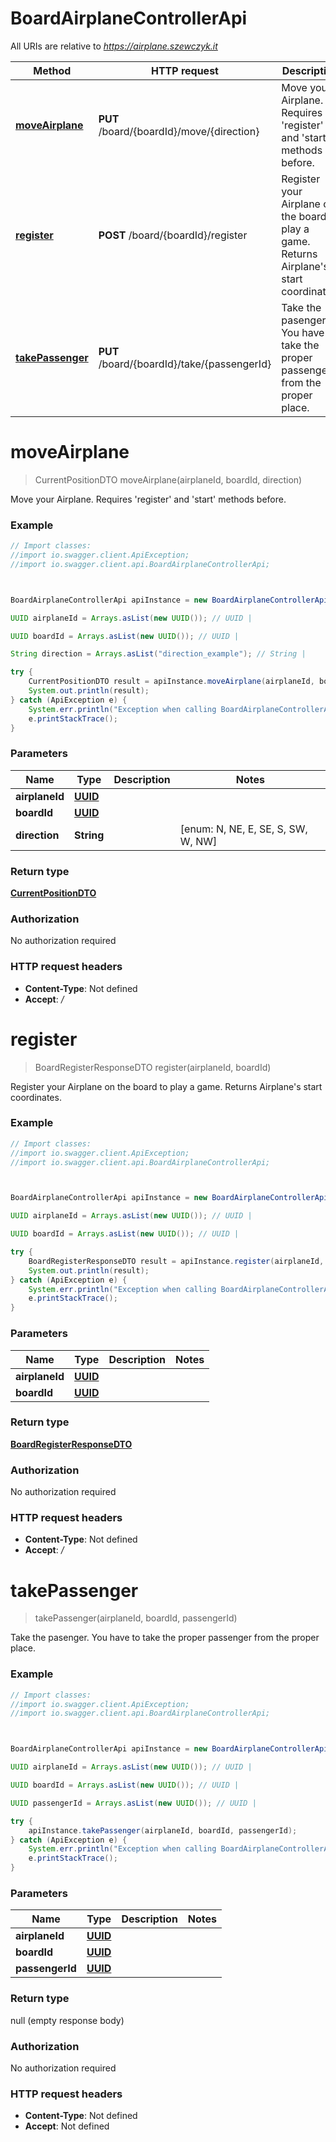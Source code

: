 # BoardAirplaneControllerApi

All URIs are relative to *https://airplane.szewczyk.it*

Method | HTTP request | Description
------------- | ------------- | -------------
[**moveAirplane**](BoardAirplaneControllerApi.md#moveAirplane) | **PUT** /board/{boardId}/move/{direction} | Move your Airplane. Requires &#x27;register&#x27; and &#x27;start&#x27; methods before.
[**register**](BoardAirplaneControllerApi.md#register) | **POST** /board/{boardId}/register | Register your Airplane on the board to play a game. Returns Airplane&#x27;s start coordinates.
[**takePassenger**](BoardAirplaneControllerApi.md#takePassenger) | **PUT** /board/{boardId}/take/{passengerId} | Take the pasenger. You have to take the proper passenger from the proper place.




<a name="moveAirplane"></a>
# **moveAirplane**
> CurrentPositionDTO moveAirplane(airplaneId, boardId, direction)

Move your Airplane. Requires &#x27;register&#x27; and &#x27;start&#x27; methods before.

### Example
```java
// Import classes:
//import io.swagger.client.ApiException;
//import io.swagger.client.api.BoardAirplaneControllerApi;



BoardAirplaneControllerApi apiInstance = new BoardAirplaneControllerApi();

UUID airplaneId = Arrays.asList(new UUID()); // UUID | 

UUID boardId = Arrays.asList(new UUID()); // UUID | 

String direction = Arrays.asList("direction_example"); // String | 

try {
    CurrentPositionDTO result = apiInstance.moveAirplane(airplaneId, boardId, direction);
    System.out.println(result);
} catch (ApiException e) {
    System.err.println("Exception when calling BoardAirplaneControllerApi#moveAirplane");
    e.printStackTrace();
}
```

### Parameters

Name | Type | Description  | Notes
------------- | ------------- | ------------- | -------------
 **airplaneId** | [**UUID**](.md)|  |
 **boardId** | [**UUID**](.md)|  |
 **direction** | **String**|  | [enum: N, NE, E, SE, S, SW, W, NW]


### Return type

[**CurrentPositionDTO**](CurrentPositionDTO.md)

### Authorization

No authorization required

### HTTP request headers

 - **Content-Type**: Not defined
 - **Accept**: */*


<a name="register"></a>
# **register**
> BoardRegisterResponseDTO register(airplaneId, boardId)

Register your Airplane on the board to play a game. Returns Airplane&#x27;s start coordinates.

### Example
```java
// Import classes:
//import io.swagger.client.ApiException;
//import io.swagger.client.api.BoardAirplaneControllerApi;



BoardAirplaneControllerApi apiInstance = new BoardAirplaneControllerApi();

UUID airplaneId = Arrays.asList(new UUID()); // UUID | 

UUID boardId = Arrays.asList(new UUID()); // UUID | 

try {
    BoardRegisterResponseDTO result = apiInstance.register(airplaneId, boardId);
    System.out.println(result);
} catch (ApiException e) {
    System.err.println("Exception when calling BoardAirplaneControllerApi#register");
    e.printStackTrace();
}
```

### Parameters

Name | Type | Description  | Notes
------------- | ------------- | ------------- | -------------
 **airplaneId** | [**UUID**](.md)|  |
 **boardId** | [**UUID**](.md)|  |


### Return type

[**BoardRegisterResponseDTO**](BoardRegisterResponseDTO.md)

### Authorization

No authorization required

### HTTP request headers

 - **Content-Type**: Not defined
 - **Accept**: */*


<a name="takePassenger"></a>
# **takePassenger**
> takePassenger(airplaneId, boardId, passengerId)

Take the pasenger. You have to take the proper passenger from the proper place.

### Example
```java
// Import classes:
//import io.swagger.client.ApiException;
//import io.swagger.client.api.BoardAirplaneControllerApi;



BoardAirplaneControllerApi apiInstance = new BoardAirplaneControllerApi();

UUID airplaneId = Arrays.asList(new UUID()); // UUID | 

UUID boardId = Arrays.asList(new UUID()); // UUID | 

UUID passengerId = Arrays.asList(new UUID()); // UUID | 

try {
    apiInstance.takePassenger(airplaneId, boardId, passengerId);
} catch (ApiException e) {
    System.err.println("Exception when calling BoardAirplaneControllerApi#takePassenger");
    e.printStackTrace();
}
```

### Parameters

Name | Type | Description  | Notes
------------- | ------------- | ------------- | -------------
 **airplaneId** | [**UUID**](.md)|  |
 **boardId** | [**UUID**](.md)|  |
 **passengerId** | [**UUID**](.md)|  |


### Return type

null (empty response body)

### Authorization

No authorization required

### HTTP request headers

 - **Content-Type**: Not defined
 - **Accept**: Not defined



